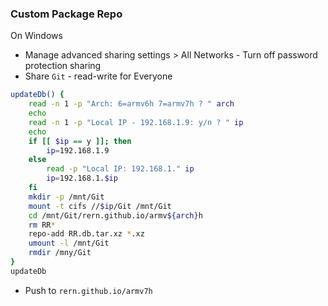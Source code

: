 ### Custom Package Repo
On  Windows
- Manage advanced sharing settings > All Networks - Turn off password protection sharing
- Share `Git` - read-write for Everyone
```sh
updateDb() {
    read -n 1 -p "Arch: 6=armv6h 7=armv7h ? " arch
    echo
    read -n 1 -p "Local IP - 192.168.1.9: y/n ? " ip
    echo
    if [[ $ip == y ]]; then
        ip=192.168.1.9
    else
        read -p "Local IP: 192.168.1." ip
        ip=192.168.1.$ip
    fi
    mkdir -p /mnt/Git
    mount -t cifs //$ip/Git /mnt/Git
    cd /mnt/Git/rern.github.io/armv${arch}h
    rm RR*
    repo-add RR.db.tar.xz *.xz
    umount -l /mnt/Git
    rmdir /mny/Git
}
updateDb
```
- Push to `rern.github.io/armv7h`
